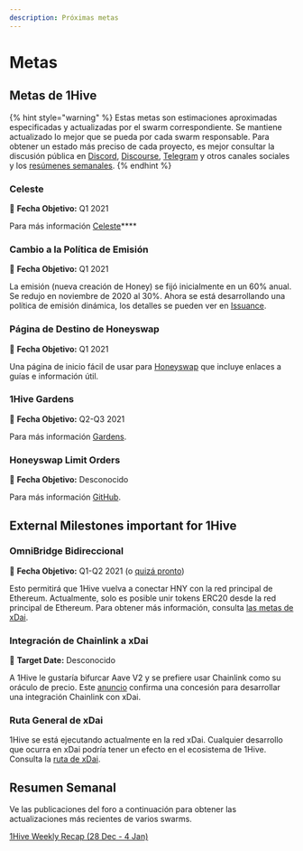 ```yaml
---
description: Próximas metas
---
```


# Metas

## Metas de 1Hive

{% hint style="warning" %}
Estas metas son estimaciones aproximadas especificadas y actualizadas por el swarm correspondiente. Se mantiene actualizado lo mejor que se pueda por cada swarm responsable. Para obtener un estado más preciso de cada proyecto, es mejor consultar la discusión pública en [Discord](https://discord.com/invite/P4rRDUKTAU), [Discourse](https://forum.1hive.org/), [Telegram](https://t.me/honeyswapDEX) y otros canales sociales y los [resúmenes semanales](metas.md#resumen-semanal). 
{% endhint %}

### **Celeste**

🎯 **Fecha Objetivo:** Q1 2021

Para más información [Celeste](celeste.md)\*\*\*\*

### **Cambio a la Política de Emisión**

🎯 **Fecha Objetivo:** Q1 2021

La emisión \(nueva creación de Honey\) se fijó inicialmente en un 60% anual. Se redujo en noviembre de 2020 al 30%. Ahora se está desarrollando una política de emisión dinámica, los detalles se pueden ver en [Issuance](honey/mejoras-planificadas.md#politica-de-emision-dinamica).

### **Página de Destino de Honeyswap**

🎯 **Fecha Objetivo:** Q1 2021

Una página de inicio fácil de usar para [Honeyswap](honeyswap/) que incluye enlaces a guías e información útil. 

### 1Hive Gardens

🎯 **Fecha Objetivo:** Q2-Q3 2021

Para más información [Gardens](gardens.md).

### **Honeyswap Limit Orders**

🎯 **Fecha Objetivo:** Desconocido

Para más información [GitHub](https://github.com/1Hive/honeyswap-limit-order-contracts).

## External Milestones important for 1Hive

### OmniBridge Bidireccional

🎯 **Fecha Objetivo:** Q1-Q2 2021 \(o [quizá pronto](https://forum.1hive.org/t/easy-hny-xdai-mainnet-bridge-idea/1436/12)\)

Esto permitirá que 1Hive vuelva a conectar HNY con la red principal de Ethereum. Actualmente, solo es posible unir tokens ERC20 desde la red principal de Ethereum. Para obtener más información, consulta [las metas de xDai](https://www.xdaichain.com/about-xdai/roadmap#omnibridge-phase-2).

### Integración de Chainlink a xDai

🎯 **Target Date:** Desconocido

A 1Hive le gustaría bifurcar Aave V2 y se prefiere usar Chainlink como su oráculo de precio. Este [anuncio](https://blog.chain.link/protofire-receives-a-chainlink-community-grant-for-an-integration-with-xdai/) confirma una concesión para desarrollar una integración Chainlink con xDai. 

### Ruta General de xDai 

1Hive se está ejecutando actualmente en la red xDai. Cualquier desarrollo que ocurra en xDai podría tener un efecto en el ecosistema de 1Hive. Consulta la [ruta de xDai](https://www.xdaichain.com/about-xdai/roadmap).

## Resumen Semanal

Ve las publicaciones del foro a continuación para obtener las actualizaciones más recientes de varios swarms. 

[1Hive Weekly Recap \(28 Dec - 4 Jan\)](https://forum.1hive.org/t/1hive-weekly-recap-cw-52-28-dec-4-jan/1765) 

